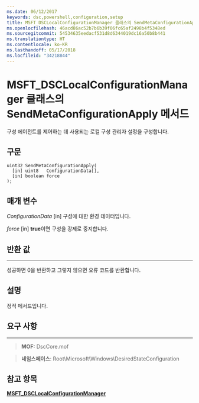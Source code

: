```yaml
---
ms.date: 06/12/2017
keywords: dsc,powershell,configuration,setup
title: MSFT_DSCLocalConfigurationManager 클래스의 SendMetaConfigurationApply 메서드
ms.openlocfilehash: 46acd86ac52b7b6b39f06fc65af2498b4f5348ed
ms.sourcegitcommit: 54534635eedacf531d8d6344019dc16a50b8b441
ms.translationtype: HT
ms.contentlocale: ko-KR
ms.lasthandoff: 05/17/2018
ms.locfileid: "34218844"
---
```

# <a name="sendmetaconfigurationapply-method-of-the-msftdsclocalconfigurationmanager-class"></a>MSFT_DSCLocalConfigurationManager 클래스의 SendMetaConfigurationApply 메서드

구성 에이전트를 제어하는 데 사용되는 로컬 구성 관리자 설정을 구성합니다.

<a name="syntax"></a>구문
------

```mof
uint32 SendMetaConfigurationApply(
  [in] uint8   ConfigurationData[],
  [in] boolean force
);
```

<a name="parameters"></a>매개 변수
----------

*ConfigurationData* \[in\] 구성에 대한 환경 데이터입니다.

*force* \[in\] **true**이면 구성을 강제로 중지합니다.

## <a name="return-value"></a>반환 값
------------

성공하면 0을 반환하고 그렇지 않으면 오류 코드를 반환합니다.

## <a name="remarks"></a>설명

정적 메서드입니다.

## <a name="requirements"></a>요구 사항
------------
>**MOF:** DscCore.mof

>**네임스페이스**: Root\Microsoft\Windows\DesiredStateConfiguration


## <a name="see-also"></a>참고 항목


[**MSFT_DSCLocalConfigurationManager**](msft-dsclocalconfigurationmanager.md)